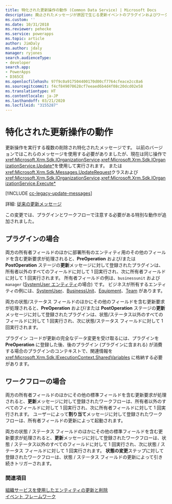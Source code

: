 ```yaml
---
title: 特化された更新操作の動作 (Common Data Service) | Microsoft Docs
description: 廃止されたメッセージが原因で生じる更新イベントのプラグインおよびワークフローにおける特殊な動作について説明します。
ms.custom: ''
ms.date: 10/31/2018
ms.reviewer: pehecke
ms.service: powerapps
ms.topic: article
author: JimDaly
ms.author: jdaly
manager: ryjones
search.audienceType:
- developer
search.app:
- PowerApps
- D365CE
ms.openlocfilehash: 97f9c0a917504400170d00cf7764cfeace2cc8a6
ms.sourcegitcommit: f4cf849070628cf7eeaed6b4d4f08c20dcd02e58
ms.translationtype: HT
ms.contentlocale: ja-JP
ms.lasthandoff: 03/21/2020
ms.locfileid: "3155287"
---
```

# <a name="behavior-of-specialized-update-operations"></a>特化された更新操作の動作

更新操作を実行する複数の削除され特化されたメッセージです。 以前のバージョンではこれらのメッセージを使用する必要がありましたが、現在は同じ操作で<xref:Microsoft.Xrm.Sdk.IOrganizationService>.<xref:Microsoft.Xrm.Sdk.IOrganizationService.Update*>を使用して実行されます。 または<xref:Microsoft.Xrm.Sdk.Messages.UpdateRequest>クラスおよび<xref:Microsoft.Xrm.Sdk.IOrganizationService>.<xref:Microsoft.Xrm.Sdk.IOrganizationService.Execute*>

[!INCLUDE [cc-legacy-update-messages](includes/cc-legacy-update-messages.md)]

詳細: [従来の更新メッセージ](org-service/entity-operations-update-delete.md#legacy-update-messages) 

この変更では、プラグインとワークフローで注意する必要がある特別な動作が追加されました。 

## <a name="for-plug-ins"></a>プラグインの場合

両方の所有者フィールドのほかに部署所有のエンティティ用のその他のフィールドを含む更新要求が処理されると、**PreOperation** および/または **PostOperation** ステージの**更新**メッセージに対して登録されたプラグインは、所有者以外のすべてのフィールドに対して 1 回実行され、次に所有者フィールドに対して 1 回実行されます。 所有者フィールドの例は、`businessunit` および `manager` ([SystemUser エンティティ](reference/entities/systemuser.md)の場合) です。 ビジネスが所有するエンティティの例には、[SystemUser](reference/entities/systemuser.md)、[BusinessUnit](reference/entities/businessunit.md)、[Equipment](/dynamics365/customer-engagement/developer/entities/equipment)、[Team](reference/entities/team.md) があります。

両方の状態/ステータス フィールドのほかにその他のフィールドを含む更新要求が処理されると、**PreOperation** および/または **PostOperation** ステージの**更新**メッセージに対して登録されたプラグインは、状態/ステータス以外のすべてのフィールドに対して 1 回実行され、次に状態/ステータス フィールドに対して 1 回実行されます。

プラグイン コードが更新の完全なデータ変更を受け取るには、プラグインを **PreOperation** に登録した後、後のプラグイン (プラグインに含まれる) が消費する場合のプラグインのコンテキストで、関連情報を <xref:Microsoft.Xrm.Sdk.IExecutionContext.SharedVariables> に格納する必要があります。

## <a name="for-workflows"></a>ワークフローの場合

両方の所有者フィールドのほかにその他の標準フィールドを含む更新要求が処理されると、**更新**メッセージに対して登録されたワークフローは、所有者以外のすべてのフィールドに対して 1 回実行され、次に所有者フィールドに対して 1 回実行されます。 ユーザーによって**割り当て**メッセージに対して登録されたワークフローは、所有者フィールドの更新によって起動されます。

両方の状態 / ステータス フィールドのほかにその他の標準フィールドを含む更新要求が処理されると、**更新**メッセージに対して登録されたワークフローは、状態 / ステータス以外のすべてのフィールドに対して 1 回実行され、次に状態 / ステータス フィールドに対して 1 回実行されます。 **状態の変更**ステップに対して登録されたワークフローは、状態 / ステータス フィールドの更新によって引き続きトリガーされます。

### <a name="see-also"></a>関連項目

[組織サービスを使用したエンティティの更新と削除](org-service/entity-operations-update-delete.md)<br />
[イベント フレームワーク](event-framework.md)